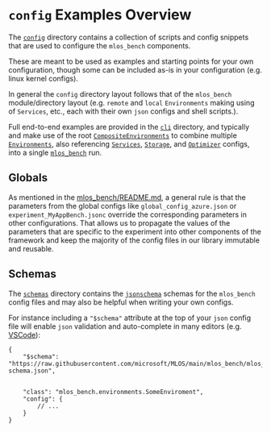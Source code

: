 # `config` Examples Overview

The [`config`](./) directory contains a collection of scripts and config snippets that are used to configure the `mlos_bench` components.

These are meant to be used as examples and starting points for your own configuration, though some can be included as-is in your configuration (e.g. linux kernel configs).

In general the `config` directory layout follows that of the `mlos_bench` module/directory layout (e.g. `remote` and `local` `Environments` making using of `Services`, etc., each with their own `json` configs and shell scripts.).

Full end-to-end examples are provided in the [`cli`](./cli/) directory, and typically and make use of the root [`CompositeEnvironments`](./environments/root/) to combine multiple [`Environments`](./environments/), also referencing [`Services`](./services/), [`Storage`](./storage/), and [`Optimizer`](./optimizers/) configs, into a single [`mlos_bench`](../run.py) run.

## Globals

As mentioned in the [mlos_bench/README.md](../../README.md),
a general rule is that the parameters from the global configs like `global_config_azure.json` or `experiment_MyAppBench.jsonc` override the corresponding parameters in other configurations.
That allows us to propagate the values of the parameters that are specific to the experiment into other components of the framework and keep the majority of the config files in our library immutable and reusable.

## Schemas

The [`schemas`](./schemas/) directory contains the [`jsonschema`](https://json-schema.org/) schemas for the `mlos_bench` config files and may also be helpful when writing your own configs.

For instance including a `"$schema"` attribute at the top of your `json` config file will enable `json` validation and auto-complete in many editors (e.g. [VSCode](https://code.visualstudio.com/)):

```jsonc
{
    "$schema": "https://raw.githubusercontent.com/microsoft/MLOS/main/mlos_bench/mlos_bench/config/schemas/environments/environment-schema.json",


    "class": "mlos_bench.environments.SomeEnviroment",
    "config": {
        // ...
    }
}
```
